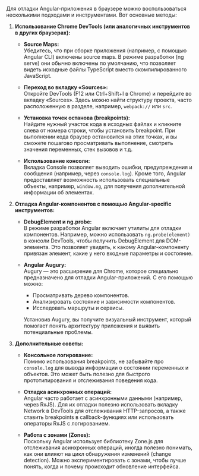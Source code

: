 Для отладки Angular-приложения в браузере можно воспользоваться несколькими подходами и инструментами. Вот основные методы:

1. **Использование Chrome DevTools (или аналогичных инструментов в других браузерах):**
    
    - **Source Maps:**  
        Убедитесь, что при сборке приложения (например, с помощью Angular CLI) включены source maps. В режиме разработки (ng serve) они обычно включены по умолчанию, что позволяет видеть исходные файлы TypeScript вместо скомпилированного JavaScript.
        
    - **Переход во вкладку «Sources»:**  
        Откройте DevTools (F12 или Ctrl+Shift+I в Chrome) и перейдите во вкладку «Sources». Здесь можно найти структуру проекта, часто расположенную в разделе, например, `webpack://` или `src`.
        
    - **Установка точек останова (breakpoints):**  
        Найдите нужный участок кода в исходных файлах и кликните слева от номера строки, чтобы установить breakpoint. При выполнении кода браузер остановится на этих точках, и вы сможете пошагово просматривать выполнение, смотреть значения переменных, стек вызовов и т.д.
        
    - **Использование консоли:**  
        Вкладка Console позволяет выводить ошибки, предупреждения и сообщения (например, через `console.log`). Кроме того, Angular предоставляет возможность использовать специальные объекты, например, `window.ng`, для получения дополнительной информации об элементах.
        
2. **Отладка Angular-компонентов с помощью Angular-specific инструментов:**
    
    - **DebugElement и ng.probe:**  
        В режиме разработки Angular включает утилиты для отладки компонентов. Например, можно использовать `ng.probe(element)` в консоли DevTools, чтобы получить DebugElement для DOM-элемента. Это позволяет увидеть, к какому Angular-компоненту привязан элемент, какие у него входные параметры и состояние.
        
    - **Angular Augury:**  
        Augury — это расширение для Chrome, которое специально предназначено для отладки Angular-приложений. С его помощью можно:
        
        - Просматривать дерево компонентов.
        - Анализировать состояние и зависимости компонентов.
        - Исследовать маршруты и сервисы.
        
        Установив Augury, вы получите визуальный инструмент, который помогает понять архитектуру приложения и выявить потенциальные проблемы.
        
3. **Дополнительные советы:**
    
    - **Консольное логирование:**  
        Помимо использования breakpoints, не забывайте про `console.log` для вывода информации о состоянии переменных и объектов. Это может быть полезно для быстрого прототипирования и отслеживания поведения кода.
        
    - **Отладка асинхронных операций:**  
        Angular часто работает с асинхронными данными (например, через RxJS). Для их отладки полезно использовать вкладку Network в DevTools для отслеживания HTTP-запросов, а также ставить breakpoints в callback-функциях или использовать операторы RxJS с логированием.
        
    - **Работа с зонами (Zones):**  
        Поскольку Angular использует библиотеку Zone.js для отслеживания асинхронных операций, иногда полезно понимать, как они влияют на цикл обнаружения изменений (change detection). Можно экспериментировать с зонами, чтобы лучше понять, когда и почему происходит обновление интерфейса.